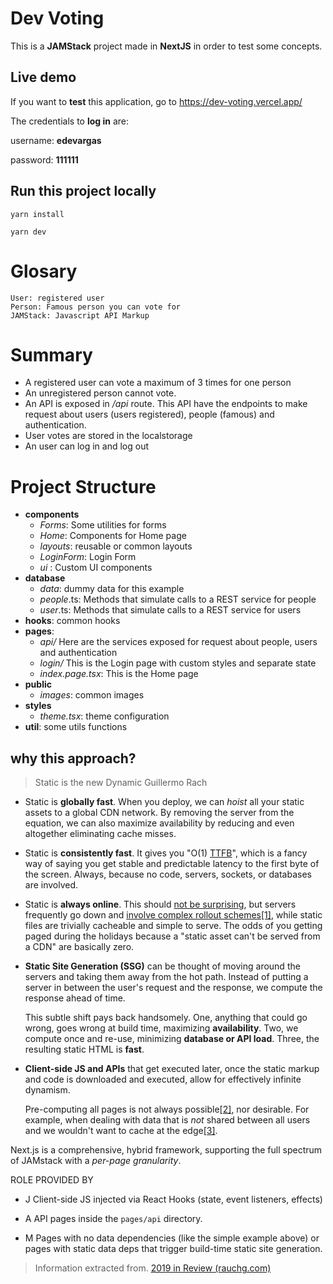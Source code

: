 # Dev Voting

This is a **JAMStack** project made in **NextJS** in order to test some concepts.
	
 ## Live demo
 If you want to **test** this application, go to
https://dev-voting.vercel.app/ 	

The credentials to **log in** are:

 username: **edevargas** 
 
 password: **111111**

## Run this project locally
`yarn install`

`yarn dev`

# Glosary
	User: registered user
	Person: Famous person you can vote for
	JAMStack: Javascript API Markup

# Summary

- A registered user can vote a maximum of 3 times for one person 
- An unregistered person cannot vote.
- An API is exposed in */api* route. This API have the endpoints to make request about users (users registered), people (famous) and authentication.
- User votes are stored in the localstorage
- An user can log in and log out

# Project Structure

+ **components**
    + *Forms*: Some utilities for forms
    + *Home*: Components for Home page
    + *layouts*: reusable or common layouts
    + *LoginForm*: Login Form
    + *ui* : Custom UI components
+ **database**
    * *data*: dummy data for this example
    * *people*.ts: Methods that simulate calls to a REST service for people
    * *user*.ts: Methods that simulate calls to a REST service for users
+ **hooks**: common hooks
+ **pages**:
	+ *api/* Here are the services exposed for request about people, users and authentication
	+ *login/* This is the Login page with custom styles and separate state
	+ *index.page.tsx*: This is the Home page
+ **public**
	+ *images*: common images
+ **styles**
	+ *theme.tsx*: theme configuration
+ **util**: some utils functions

## why this approach?

>  Static is the new Dynamic
>  Guillermo Rach
>  
 -   Static is  **globally fast**. When you deploy, we can  _hoist_  all your static assets to a global CDN network. By removing the server from the equation, we can also maximize availability by reducing and even altogether eliminating cache misses.
-   Static is  **consistently fast**. It gives you "O(1)  [TTFB](https://en.wikipedia.org/wiki/Time_to_first_byte)", which is a fancy way of saying you get stable and predictable latency to the first byte of the screen. Always, because no code, servers, sockets, or databases are involved.
-   Static is  **always online**. This should  [not be surprising](https://twitter.com/rauchg/status/1210294503216578560), but servers frequently go down and  [involve complex rollout schemes](https://kccncna19.sched.com/event/Uads/the-gotchas-of-zero-downtime-traffic-w-kubernetes-leigh-capili-weaveworks)[[1]](https://rauchg.com/2020/2019-in-review#f1), while static files are trivially cacheable and simple to serve. The odds of you getting paged during the holidays because a "static asset can't be served from a CDN" are basically zero.
-   **Static Site Generation (SSG)**  can be thought of moving around the servers and taking them away from the hot path. Instead of putting a server in between the user's request and the response, we compute the response ahead of time.  
      
    This subtle shift pays back handsomely. One, anything that could go wrong, goes wrong at build time, maximizing  **availability**. Two, we compute once and re-use, minimizing  **database or API load**. Three, the resulting static HTML is  **fast**.
-   **Client-side  JS and  APIs**  that get executed later, once the static markup and code is downloaded and executed, allow for effectively infinite dynamism.  
      
    Pre-computing all pages is not always possible[[2]](https://rauchg.com/2020/2019-in-review#f2), nor desirable. For example, when dealing with data that is  _not_  shared between all users and we wouldn't want to cache at the edge[[3]](https://rauchg.com/2020/2019-in-review#f3).


Next.js is a comprehensive, hybrid framework, supporting the full spectrum of JAMstack with a  _per-page granularity_.

ROLE PROVIDED BY
+ J Client-side JS injected via React Hooks (state, event listeners, effects)

+ A API pages inside the  `pages/api`  directory.

+ M Pages with no data dependencies (like the simple example above) or pages with static data deps that trigger build-time static site generation.

>  Information extracted from.
[2019 in Review (rauchg.com)](https://rauchg.com/2020/2019-in-review#static-is-the-new-dynamic)
